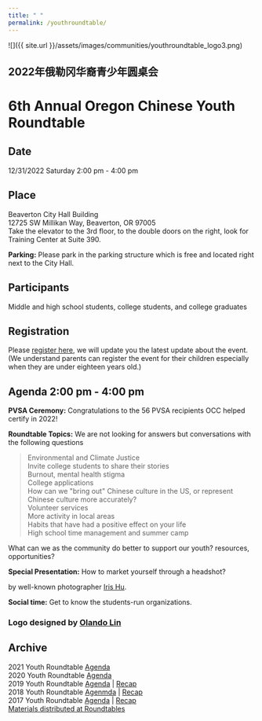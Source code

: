 ```yaml
---
title: " "
permalink: /youthroundtable/
---
```


![]({{ site.url }}/assets/images/communities/youthroundtable_logo3.png)

## 2022年俄勒冈华裔青少年圆桌会
# 6th Annual Oregon Chinese Youth Roundtable

## Date
12/31/2022 Saturday 2:00 pm - 4:00 pm

## Place

Beaverton City Hall Building  
12725 SW Millikan Way, Beaverton, OR 97005  
Take the elevator to the 3rd floor, to the double doors on the right, look for Training Center at Suite 390.  

**Parking:** Please park in the parking structure which is free and located right next to the City Hall.

## Participants

Middle and high school students, college students, and college graduates

## Registration

Please [register here](https://docs.google.com/forms/d/e/1FAIpQLSc946VK4VMu2ZZK_mgEl-2QBBaTOLoIwdgKmCw3K9CXkgN2Kg/viewform?usp=sf_link), we will update you the latest update about the event. (We understand parents can register the event for their children especially when they are under eighteen years old.)

## Agenda 2:00 pm - 4:00 pm

**PVSA Ceremony:** Congratulations to the 56 PVSA recipients OCC helped certify in 2022!

**Roundtable Topics:** We are not looking for answers but conversations with the following questions

> Environmental and Climate Justice  
> Invite college students to share their stories  
> Burnout, mental health stigma  
> College applications  
> How can we "bring out" Chinese culture in the US, or represent Chinese culture more accurately?  
> Volunteer services  
> More activity in local areas  
> Habits that have had a positive effect on your life  
> High school time management and summer camp  

What can we as the community do better to support our youth? resources, opportunities?

**Special Presentation:** How to market yourself through a headshot?

by well-known photographer [Iris Hu](https://www.lightbyiris.com/).

**Social time:** Get to know the students-run organizations.

### Logo designed by [Olando Lin](https://www.linkedin.com/in/olando-lin-3696ab37/)

## Archive

2021 Youth Roundtable [Agenda](/assets/pdf/youth-roundtable-2021.pdf)  
2020 Youth Roundtable [Agenda](/assets/pdf/youth-roundtable-2020.pdf)  
2019 Youth Roundtable [Agenda](/assets/pdf/youth-roundtable-2019.pdf) | [Recap](http://pdxchinese.org/youth-roundtable-2019-recap/)  
2018 Youth Roundtable [Agenmda](/assets/pdf/youth-roundtable-2018.pdf) | [Recap](http://pdxchinese.org/youth-roundtable-2018-recap/)  
2017 Youth Roundtable [Agenda](/assets/pdf/youth-roundtable-2017.pdf) | [Recap](http://pdxchinese.org/youth-roundtable-2017-recap/)  
[Materials distributed at Roundtables](http://pdxchinese.org/resources/benefits_resources/roundtable/)
